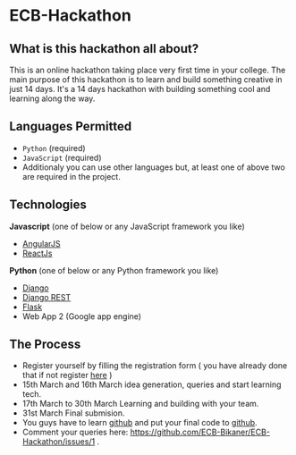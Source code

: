 # ECB-Hackathon

## What is this hackathon all about?
This is an online hackathon taking place very first time in your college. The main purpose of this hackathon is to learn and build something creative in just 14 days. It's a 14 days hackathon with building something cool and learning along the way.

## Languages Permitted
- `Python` (required)
- `JavaScript` (required)
- Additionaly you can use other languages but, at least one of above two are required in the project.

## Technologies
**Javascript** (one of below or any JavaScript framework you like)
- [AngularJS](https://angularjs.org/)
- [ReactJs](https://facebook.github.io/react/)

**Python** (one of below or any Python framework you like)
- [Django](https://www.djangoproject.com/)
- [Django REST](www.django-rest-framework.org/)
- [Flask](flask.pocoo.org/)
- Web App 2 (Google app engine)

## The Process
- Register yourself by filling the registration form ( you have already done that if not register [here](https://goo.gl/forms/fjlJDVlwnGBJ0p3K3) )
- 15th March and 16th March idea generation, queries and start learning tech.
- 17th March to 30th March Learning and building with your team.
- 31st March Final submision.
- You guys have to learn [github](https://github.com) and put your final code to [github](https://github.com).
- Comment your queries here: https://github.com/ECB-Bikaner/ECB-Hackathon/issues/1 .
